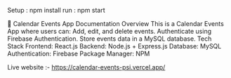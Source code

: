 Setup :
npm install 
run :
npm start 


📆 Calendar Events App Documentation Overview
This is a Calendar Events App where users can:
Add, edit, and delete events.
Authenticate using Firebase Authentication.
Store events data in a MySQL database.
Tech Stack
Frontend: React.js
Backend: Node.js + Express.js
Database: MySQL
Authentication: Firebase
Package Manager: NPM

Live website :-  https://calendar-events-psi.vercel.app/
